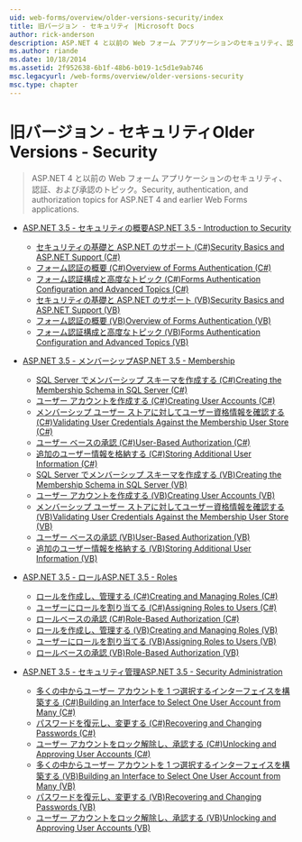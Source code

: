 ```yaml
---
uid: web-forms/overview/older-versions-security/index
title: 旧バージョン - セキュリティ |Microsoft Docs
author: rick-anderson
description: ASP.NET 4 と以前の Web フォーム アプリケーションのセキュリティ、認証、および承認のトピック。
ms.author: riande
ms.date: 10/18/2014
ms.assetid: 2f952638-6b1f-48b6-b019-1c5d1e9ab746
msc.legacyurl: /web-forms/overview/older-versions-security
msc.type: chapter
---
```

<a name="older-versions---security"></a><span data-ttu-id="4b0ce-103">旧バージョン - セキュリティ</span><span class="sxs-lookup"><span data-stu-id="4b0ce-103">Older Versions - Security</span></span>
====================
> <span data-ttu-id="4b0ce-104">ASP.NET 4 と以前の Web フォーム アプリケーションのセキュリティ、認証、および承認のトピック。</span><span class="sxs-lookup"><span data-stu-id="4b0ce-104">Security, authentication, and authorization topics for ASP.NET 4 and earlier Web Forms applications.</span></span>


- [<span data-ttu-id="4b0ce-105">ASP.NET 3.5 - セキュリティの概要</span><span class="sxs-lookup"><span data-stu-id="4b0ce-105">ASP.NET 3.5 - Introduction to Security</span></span>](introduction/index.md)

    - [<span data-ttu-id="4b0ce-106">セキュリティの基礎と ASP.NET のサポート (C#)</span><span class="sxs-lookup"><span data-stu-id="4b0ce-106">Security Basics and ASP.NET Support (C#)</span></span>](introduction/security-basics-and-asp-net-support-cs.md)
    - [<span data-ttu-id="4b0ce-107">フォーム認証の概要 (C#)</span><span class="sxs-lookup"><span data-stu-id="4b0ce-107">Overview of Forms Authentication (C#)</span></span>](introduction/an-overview-of-forms-authentication-cs.md)
    - [<span data-ttu-id="4b0ce-108">フォーム認証構成と高度なトピック (C#)</span><span class="sxs-lookup"><span data-stu-id="4b0ce-108">Forms Authentication Configuration and Advanced Topics (C#)</span></span>](introduction/forms-authentication-configuration-and-advanced-topics-cs.md)
    - [<span data-ttu-id="4b0ce-109">セキュリティの基礎と ASP.NET のサポート (VB)</span><span class="sxs-lookup"><span data-stu-id="4b0ce-109">Security Basics and ASP.NET Support (VB)</span></span>](introduction/security-basics-and-asp-net-support-vb.md)
    - [<span data-ttu-id="4b0ce-110">フォーム認証の概要 (VB)</span><span class="sxs-lookup"><span data-stu-id="4b0ce-110">Overview of Forms Authentication (VB)</span></span>](introduction/an-overview-of-forms-authentication-vb.md)
    - [<span data-ttu-id="4b0ce-111">フォーム認証構成と高度なトピック (VB)</span><span class="sxs-lookup"><span data-stu-id="4b0ce-111">Forms Authentication Configuration and Advanced Topics (VB)</span></span>](introduction/forms-authentication-configuration-and-advanced-topics-vb.md)
- [<span data-ttu-id="4b0ce-112">ASP.NET 3.5 - メンバーシップ</span><span class="sxs-lookup"><span data-stu-id="4b0ce-112">ASP.NET 3.5 - Membership</span></span>](membership/index.md)

    - [<span data-ttu-id="4b0ce-113">SQL Server でメンバーシップ スキーマを作成する (C#)</span><span class="sxs-lookup"><span data-stu-id="4b0ce-113">Creating the Membership Schema in SQL Server (C#)</span></span>](membership/creating-the-membership-schema-in-sql-server-cs.md)
    - [<span data-ttu-id="4b0ce-114">ユーザー アカウントを作成する (C#)</span><span class="sxs-lookup"><span data-stu-id="4b0ce-114">Creating User Accounts (C#)</span></span>](membership/creating-user-accounts-cs.md)
    - [<span data-ttu-id="4b0ce-115">メンバーシップ ユーザー ストアに対してユーザー資格情報を確認する (C#)</span><span class="sxs-lookup"><span data-stu-id="4b0ce-115">Validating User Credentials Against the Membership User Store (C#)</span></span>](membership/validating-user-credentials-against-the-membership-user-store-cs.md)
    - [<span data-ttu-id="4b0ce-116">ユーザー ベースの承認 (C#)</span><span class="sxs-lookup"><span data-stu-id="4b0ce-116">User-Based Authorization (C#)</span></span>](membership/user-based-authorization-cs.md)
    - [<span data-ttu-id="4b0ce-117">追加のユーザー情報を格納する (C#)</span><span class="sxs-lookup"><span data-stu-id="4b0ce-117">Storing Additional User Information (C#)</span></span>](membership/storing-additional-user-information-cs.md)
    - [<span data-ttu-id="4b0ce-118">SQL Server でメンバーシップ スキーマを作成する (VB)</span><span class="sxs-lookup"><span data-stu-id="4b0ce-118">Creating the Membership Schema in SQL Server (VB)</span></span>](membership/creating-the-membership-schema-in-sql-server-vb.md)
    - [<span data-ttu-id="4b0ce-119">ユーザー アカウントを作成する (VB)</span><span class="sxs-lookup"><span data-stu-id="4b0ce-119">Creating User Accounts (VB)</span></span>](membership/creating-user-accounts-vb.md)
    - [<span data-ttu-id="4b0ce-120">メンバーシップ ユーザー ストアに対してユーザー資格情報を確認する (VB)</span><span class="sxs-lookup"><span data-stu-id="4b0ce-120">Validating User Credentials Against the Membership User Store (VB)</span></span>](membership/validating-user-credentials-against-the-membership-user-store-vb.md)
    - [<span data-ttu-id="4b0ce-121">ユーザー ベースの承認 (VB)</span><span class="sxs-lookup"><span data-stu-id="4b0ce-121">User-Based Authorization (VB)</span></span>](membership/user-based-authorization-vb.md)
    - [<span data-ttu-id="4b0ce-122">追加のユーザー情報を格納する (VB)</span><span class="sxs-lookup"><span data-stu-id="4b0ce-122">Storing Additional User Information (VB)</span></span>](membership/storing-additional-user-information-vb.md)
- [<span data-ttu-id="4b0ce-123">ASP.NET 3.5 - ロール</span><span class="sxs-lookup"><span data-stu-id="4b0ce-123">ASP.NET 3.5 - Roles</span></span>](roles/index.md)

    - [<span data-ttu-id="4b0ce-124">ロールを作成し、管理する (C#)</span><span class="sxs-lookup"><span data-stu-id="4b0ce-124">Creating and Managing Roles (C#)</span></span>](roles/creating-and-managing-roles-cs.md)
    - [<span data-ttu-id="4b0ce-125">ユーザーにロールを割り当てる (C#)</span><span class="sxs-lookup"><span data-stu-id="4b0ce-125">Assigning Roles to Users (C#)</span></span>](roles/assigning-roles-to-users-cs.md)
    - [<span data-ttu-id="4b0ce-126">ロールベースの承認 (C#)</span><span class="sxs-lookup"><span data-stu-id="4b0ce-126">Role-Based Authorization (C#)</span></span>](roles/role-based-authorization-cs.md)
    - [<span data-ttu-id="4b0ce-127">ロールを作成し、管理する (VB)</span><span class="sxs-lookup"><span data-stu-id="4b0ce-127">Creating and Managing Roles (VB)</span></span>](roles/creating-and-managing-roles-vb.md)
    - [<span data-ttu-id="4b0ce-128">ユーザーにロールを割り当てる (VB)</span><span class="sxs-lookup"><span data-stu-id="4b0ce-128">Assigning Roles to Users (VB)</span></span>](roles/assigning-roles-to-users-vb.md)
    - [<span data-ttu-id="4b0ce-129">ロールベースの承認 (VB)</span><span class="sxs-lookup"><span data-stu-id="4b0ce-129">Role-Based Authorization (VB)</span></span>](roles/role-based-authorization-vb.md)
- [<span data-ttu-id="4b0ce-130">ASP.NET 3.5 - セキュリティ管理</span><span class="sxs-lookup"><span data-stu-id="4b0ce-130">ASP.NET 3.5 - Security Administration</span></span>](admin/index.md)

    - [<span data-ttu-id="4b0ce-131">多くの中からユーザー アカウントを 1 つ選択するインターフェイスを構築する (C#)</span><span class="sxs-lookup"><span data-stu-id="4b0ce-131">Building an Interface to Select One User Account from Many (C#)</span></span>](admin/building-an-interface-to-select-one-user-account-from-many-cs.md)
    - [<span data-ttu-id="4b0ce-132">パスワードを復元し、変更する (C#)</span><span class="sxs-lookup"><span data-stu-id="4b0ce-132">Recovering and Changing Passwords (C#)</span></span>](admin/recovering-and-changing-passwords-cs.md)
    - [<span data-ttu-id="4b0ce-133">ユーザー アカウントをロック解除し、承認する (C#)</span><span class="sxs-lookup"><span data-stu-id="4b0ce-133">Unlocking and Approving User Accounts (C#)</span></span>](admin/unlocking-and-approving-user-accounts-cs.md)
    - [<span data-ttu-id="4b0ce-134">多くの中からユーザー アカウントを 1 つ選択するインターフェイスを構築する (VB)</span><span class="sxs-lookup"><span data-stu-id="4b0ce-134">Building an Interface to Select One User Account from Many (VB)</span></span>](admin/building-an-interface-to-select-one-user-account-from-many-vb.md)
    - [<span data-ttu-id="4b0ce-135">パスワードを復元し、変更する (VB)</span><span class="sxs-lookup"><span data-stu-id="4b0ce-135">Recovering and Changing Passwords (VB)</span></span>](admin/recovering-and-changing-passwords-vb.md)
    - [<span data-ttu-id="4b0ce-136">ユーザー アカウントをロック解除し、承認する (VB)</span><span class="sxs-lookup"><span data-stu-id="4b0ce-136">Unlocking and Approving User Accounts (VB)</span></span>](admin/unlocking-and-approving-user-accounts-vb.md)
